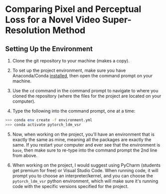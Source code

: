 # Comparing Pixel and Perceptual Loss for a Novel Video Super-Resolution Method

## Setting Up the Environment

1. Clone the git repository to your machine (makes a copy).

2. To set up the project environment, make sure you have Anaconda/Conda [installed](https://www.anaconda.com/download), then open the command prompt on your machine.

3. Use the ```cd``` command in the command prompt to navigate to where you cloned the repository (where the files for the project are located on your computer).

4. Type the following into the command prompt, one at a time:

```bash
>>> conda env create -f environment.yml
>>> conda activate pytorch_ldm_vsr
```

5. Now, when working on the project, you'll have an environment that is exactly the same as mine, meaning all the packages are exactly the same.
If you restart your computer and ever see that the environment is `base`, then make sure to re-type into the command prompt the 2nd line from above.

6. When working on the project, I would suggest using PyCharm (students get premium for free) or Visual Studio Code. When running code, it will prompt
you to choose an interpreter/kernel, and you can choose the `pytorch_ldm_vsr` python environment, which will make sure it's running code with the specific
versions specified for the project.
